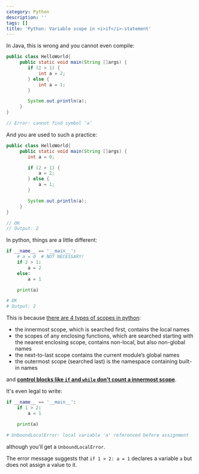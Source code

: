 ```yaml
---
category: Python
description: ''
tags: []
title: 'Python: Variable scope in <i>if</i>-statement'
---
```


In Java, this is wrong and you cannot even compile:

```java
public class HelloWorld{
     public static void main(String []args) {
        if (2 > 1) {
            int a = 2;
        } else {
            int a = 1;
        }

        System.out.println(a);
     }
}

// Error: cannot find symbol ‘a’
```

And you are used to such a practice:

```java
public class HelloWorld{
     public static void main(String []args) {
        int a = 0;

        if (2 > 1) {
            a = 2;
        } else {
            a = 1;
        }

        System.out.println(a);
     }
}

// OK
// Output: 2
```

In python, things are a little different:

```python
if __name__ == '__main__':
    # a = 0  # NOT NECESSARY!
    if 2 > 1:
        a = 2
    else:
        a = 1

    print(a)

# OK
# Output: 2
```

This is because [there are 4 types of scopes in python](https://docs.python.org/3/tutorial/classes.html#python-scopes-and-namespaces):

- the innermost scope, which is searched first, contains the local names
- the scopes of any enclosing functions, which are searched starting with the nearest enclosing scope, contains non-local, but also non-global names
- the next-to-last scope contains the current module’s global names
- the outermost scope (searched last) is the namespace containing built-in names

and [**control blocks like `if` and `while` don't count a innermost scope**](https://stackoverflow.com/a/2829642).

It's even legal to write:

```python
if __name__ == '__main__':
    if 1 > 2:
        a = 1

    print(a)

# UnboundLocalError: local variable 'a' referenced before assignment
```

although you'll get a `UnboundLocalError`. 

The error message suggests that `if 1 > 2: a = 1` declares a variable `a` but does not assign a value to it.